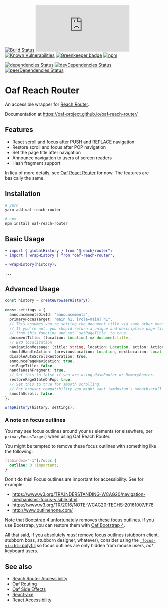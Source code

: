 [![Build Status](https://travis-ci.org/oaf-project/oaf-reach-router.svg?branch=master)](https://travis-ci.org/oaf-project/oaf-reach-router)
[![type-coverage](https://img.shields.io/badge/dynamic/json.svg?label=type-coverage&prefix=%E2%89%A5&suffix=%&query=$.typeCoverage.atLeast&uri=https%3A%2F%2Fraw.githubusercontent.com%2Foaf-project%2Foaf-reach-router%2Fmaster%2Fpackage.json)](https://github.com/plantain-00/type-coverage)
[![Known Vulnerabilities](https://snyk.io/test/github/oaf-project/oaf-reach-router/badge.svg?targetFile=package.json)](https://snyk.io/test/github/oaf-project/oaf-reach-router?targetFile=package.json)
[![Greenkeeper badge](https://badges.greenkeeper.io/oaf-project/oaf-reach-router.svg)](https://greenkeeper.io/)
[![npm](https://img.shields.io/npm/v/oaf-reach-router.svg)](https://www.npmjs.com/package/oaf-reach-router)

[![dependencies Status](https://david-dm.org/oaf-project/oaf-reach-router/status.svg)](https://david-dm.org/oaf-project/oaf-reach-router)
[![devDependencies Status](https://david-dm.org/oaf-project/oaf-reach-router/dev-status.svg)](https://david-dm.org/oaf-project/oaf-reach-router?type=dev)
[![peerDependencies Status](https://david-dm.org/oaf-project/oaf-reach-router/peer-status.svg)](https://david-dm.org/oaf-project/oaf-reach-router?type=peer)

# Oaf Reach Router

An accessible wrapper for [Reach Router](https://github.com/reach/router).

Documentation at https://oaf-project.github.io/oaf-reach-router/

## Features

* Reset scroll and focus after PUSH and REPLACE navigation
* Restore scroll and focus after POP navigation
* Set the page title after navigation
* Announce navigation to users of screen readers
* Hash fragment support

In lieu of more details, see [Oaf React Router](https://github.com/oaf-project/oaf-react-router/blob/master/README.md#features) for now. The features are basically the same.

## Installation

```sh
# yarn
yarn add oaf-reach-router

# npm
npm install oaf-reach-router
```

## Basic Usage

```diff
+ import { globalHistory } from "@reach/router";
+ import { wrapHistory } from "oaf-reach-router";

+ wrapHistory(history);

...
```

## Advanced Usage

```typescript
const history = createBrowserHistory();

const settings = {
  announcementsDivId: "announcements",
  primaryFocusTarget: "main h1, [role=main] h1",
  // This assumes you're setting the document title via some other means (e.g. React Helmet).
  // If you're not, you should return a unique and descriptive page title for each page
  // from this function and set `setPageTitle` to true.
  documentTitle: (location: Location) => document.title,
  // BYO localization
  navigationMessage: (title: string, location: Location, action: Action): string => `Navigated to ${title}.`,
  shouldHandleAction: (previousLocation: Location, nextLocation: Location, action: Action) => true,
  disableAutoScrollRestoration: true,
  announcePageNavigation: true,
  setPageTitle: false,
  handleHashFragment: true,
  // Set this to false if you are using HashRouter or MemoryRouter.
  restorePageStateOnPop: true,
  // Set this to true for smooth scrolling.
  // For browser compatibility you might want iamdustan's smoothscroll polyfill https://github.com/iamdustan/smoothscroll
  smoothScroll: false,
};

wrapHistory(history, settings);
```

### A note on focus outlines
You may see focus outlines around your `h1` elements (or elsewhere, per `primaryFocusTarget`) when using Oaf Reach Router.

You might be tempted to remove these focus outlines with something like the following:
```css
[tabindex="-1"]:focus {
  outline: 0 !important;
}
```

Don't do this! Focus outlines are important for accessibility. See for example:

* https://www.w3.org/TR/UNDERSTANDING-WCAG20/navigation-mechanisms-focus-visible.html
* https://www.w3.org/TR/2016/NOTE-WCAG20-TECHS-20161007/F78
* http://www.outlinenone.com/

Note that [Bootstrap 4 unfortunately removes these focus outlines](https://github.com/twbs/bootstrap/issues/28425). If you use Bootstrap, you can restore them with [Oaf Bootstrap 4](https://github.com/oaf-project/oaf-bootstrap-4).

All that said, if you absolutely _must_ remove focus outlines (stubborn client, stubborn boss, stubborn designer, whatever), consider using the [`:focus-visible` polyfill](https://github.com/WICG/focus-visible) so focus outlines are only hidden from mouse users, _not_ keyboard users.

## See also
* [Reach Router Accessibility](https://reach.tech/router/accessibility)
* [Oaf Routing](https://github.com/oaf-project/oaf-routing)
* [Oaf Side Effects](https://github.com/oaf-project/oaf-side-effects)
* [React-axe](https://github.com/dequelabs/react-axe)
* [React Accessibility](https://reactjs.org/docs/accessibility.html)
